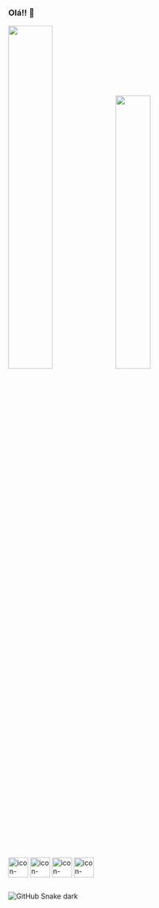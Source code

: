 ### Olá!! 👋
<div>
  <picture>
    <source
      srcset="https://github-readme-stats.vercel.app/api?username=marilisa-saldanha&theme=aura_dark&show_icons=true&border_radius=18"
      media="(prefers-color-scheme: light), (prefers-color-scheme: no-preference)"
    />
    <img  width="42%" src="https://github-readme-stats.vercel.app/api?username=marilisa-saldanha&show_icons=true" />
  </picture>

  <picture>
    <source
      srcset="https://github-readme-stats.vercel.app/api/top-langs?username=marilisa-saldanha&theme=aura_dark&show_icons=true&border_radius=11&layout=compact"
      media="(prefers-color-scheme: light), (prefers-color-scheme: no-preference)"
    />
    <img  width="37.5%" src="https://github-readme-stats.vercel.app/api/top-langs?username=marilisa-saldanha"/>
  </picture>
</div>

##
<div style="display=inline_block">
  <img align="center" alt="icon-html height="30" width="40" src="https://cdn.jsdelivr.net/gh/devicons/devicon/icons/html5/html5-original.svg"/>
  <img align="center" alt="icon-html height="30" width="40" src="https://cdn.jsdelivr.net/gh/devicons/devicon/icons/css3/css3-original.svg"/>
  <img align="center" alt="icon-html height="30" width="40" src="https://cdn.jsdelivr.net/gh/devicons/devicon/icons/javascript/javascript-original.svg"/>
  <img align="center" alt="icon-html height="30" width="40" src="https://cdn.jsdelivr.net/gh/devicons/devicon/icons/sass/sass-original.svg" />   
</div>

##

![GitHub Snake dark](https://github.com/marilisa-saldanha/marilisa-saldanha/blob/output/github-contribution-grid-snake.svg)
